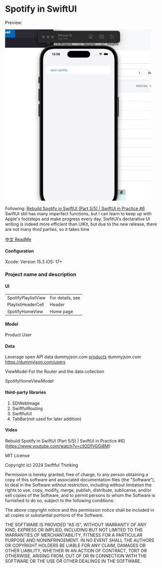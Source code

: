 # **Spotify in SwiftUI** 

Preview:

 ![](PreviewFiles/Apr-27-2024%2013-07-31.gif)

Following:  [Rebuild Spotify in SwiftUI \(Part 5/5\) | SwiftUI in Practice \#6](https://www.youtube.com/watch?v=c92DfVGGi8M)
SwiftUI still has many imperfect functions, but I can learn to keep up with Apple's footsteps and make progress every day. SwfitUI's declarative UI writing is indeed more efficient than UIKit, but due to the new release, there are not many third parties, so it takes time

[中文 ReadMe ](/SwiftUISpotify/README.md)
#### Configuration
Xcode: Version 15.3
iOS: 17+

### Project name and description
#### UI
|       |           |
|---------------------|------------|
| SpotifyPlaylistView | For details, see |
| PlaylistHeaderCell | Header | for details
| SpotifyHomeView | Home page |

#### Model
Product
User

#### Data
Leverage open API data
dummyjson.com [products](https://dummyjson.com/products)
dummyjson.com  https://dummyjson.com/users

ViewModel
For the Router and the data collection

SpotifyHomeViewModel

#### third-party libraries
1. SDWebImage
2. SwiftfulRouting
3. SwiftfulUI
4. TabBar(not used for later addition)


#### Video
Rebuild Spotify in SwiftUI \(Part 5/5\) | SwiftUI in Practice \#6](https://www.youtube.com/watch?v=c92DfVGGi8M)


MIT License

Copyright (c) 2024 Swiftful Thinking 

Permission is hereby granted, free of charge, to any person obtaining a copy
of this software and associated documentation files (the "Software"), to deal
in the Software without restriction, including without limitation the rights
to use, copy, modify, merge, publish, distribute, sublicense, and/or sell
copies of the Software, and to permit persons to whom the Software is
furnished to do so, subject to the following conditions:

The above copyright notice and this permission notice shall be included in all
copies or substantial portions of the Software.

THE SOFTWARE IS PROVIDED "AS IS", WITHOUT WARRANTY OF ANY KIND, EXPRESS OR
IMPLIED, INCLUDING BUT NOT LIMITED TO THE WARRANTIES OF MERCHANTABILITY,
FITNESS FOR A PARTICULAR PURPOSE AND NONINFRINGEMENT. IN NO EVENT SHALL THE
AUTHORS OR COPYRIGHT HOLDERS BE LIABLE FOR ANY CLAIM, DAMAGES OR OTHER
LIABILITY, WHETHER IN AN ACTION OF CONTRACT, TORT OR OTHERWISE, ARISING FROM,
OUT OF OR IN CONNECTION WITH THE SOFTWARE OR THE USE OR OTHER DEALINGS IN THE
SOFTWARE.


